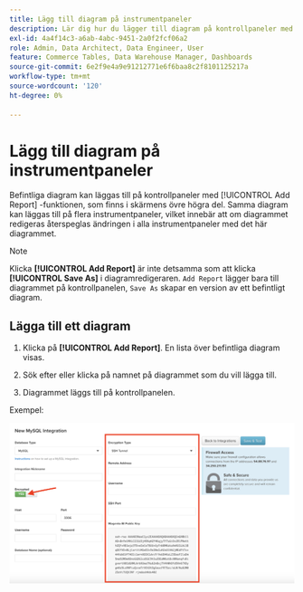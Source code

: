 ```yaml
---
title: Lägg till diagram på instrumentpaneler
description: Lär dig hur du lägger till diagram på kontrollpaneler med funktionen Lägg till rapport.
exl-id: 4a4f14c3-a6ab-4abc-9451-2a0f2fcf06a2
role: Admin, Data Architect, Data Engineer, User
feature: Commerce Tables, Data Warehouse Manager, Dashboards
source-git-commit: 6e2f9e4a9e91212771e6f6baa8c2f8101125217a
workflow-type: tm+mt
source-wordcount: '120'
ht-degree: 0%

---
```


# Lägg till diagram på instrumentpaneler

Befintliga diagram kan läggas till på kontrollpaneler med [!UICONTROL Add Report] -funktionen, som finns i skärmens övre högra del. Samma diagram kan läggas till på flera instrumentpaneler, vilket innebär att om diagrammet redigeras återspeglas ändringen i alla instrumentpaneler med det här diagrammet.

>[!NOTE]
>
>Klicka **[!UICONTROL Add Report]** är inte detsamma som att klicka **[!UICONTROL Save As]** i diagramredigeraren. `Add Report` lägger bara till diagrammet på kontrollpanelen, `Save As` skapar en version av ett befintligt diagram.

## Lägga till ett diagram

1. Klicka på **[!UICONTROL Add Report]**. En lista över befintliga diagram visas.

1. Sök efter eller klicka på namnet på diagrammet som du vill lägga till.

1. Diagrammet läggs till på kontrollpanelen.

Exempel:

![lägg till diagram](../../assets/sql-integration-encrypted-yes.png)
